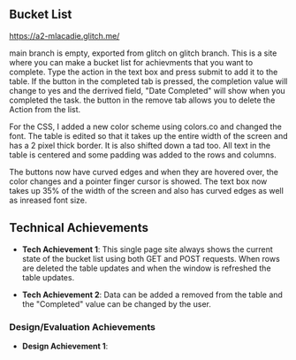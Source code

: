 ## Bucket List
https://a2-mlacadie.glitch.me/ 

 main branch is empty, exported from glitch on glitch branch.
This is a site where you can make a bucket list for achievments that you want to complete.
Type the action in the text box and press submit to add it to the table.
If the button in the completed tab is pressed, the completion value will change to yes and the derrived field, "Date Completed" will show when you completed the task.
the button in the remove tab allows you to delete the Action from the list.

For the CSS, I added a new color scheme using colors.co and changed the font.
The table is edited so that it takes up the entire width of the screen and has a 2 pixel thick border. It is also shifted down a tad too.
All text in the table is centered and some padding was added to the rows and columns.

The buttons now have curved edges and when they are hovered over, the color changes and a pointer finger cursor is showed.
The text box now takes up 35% of the width of the screen and also has curved edges as well as inreased font size.

## Technical Achievements
- **Tech Achievement 1**: This single page site always shows the current state of the bucket list using both GET and POST requests. When rows are deleted the table updates and when the window is refreshed the table updates.

- **Tech Achievement 2**: Data can be added a removed from the table and the "Completed" value can be changed by the user.

### Design/Evaluation Achievements
- **Design Achievement 1**: 
